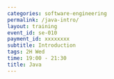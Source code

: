 ```yaml
---
categories: software-engineering
permalink: /java-intro/
layout: training
event_id: se-010
payment_id: xxxxxxxx
subtitle: Introduction 
tags: 2H Wed
time: 19:00 - 21:30
title: Java
---
```


